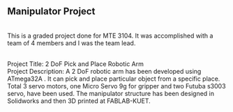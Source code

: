 ## Manipulator Project

<br>This is a graded project done for MTE 3104. It was accomplished with a team of 4 members and I was the team lead.

<br>Project Title: 2 DoF Pick and Place Robotic Arm
<br>Project Description: A 2 DoF robotic arm has been developed using ATmega32A . It can pick and place particular object from a specific place. Total 3 servo motors,  one Micro Servo 9g for gripper and two Futuba s3003 servo,  have been used. The manipulator structure has been designed in Solidworks and then 3D printed at FABLAB-KUET.  
